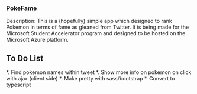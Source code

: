 ### PokeFame

Description:
This is a (hopefully) simple app which designed to rank Pokemon in terms of fame as gleaned from Twitter. It is being made for
the Microsoft Student Accelerator program and designed to be hosted on the Microsoft Azure platform.

## To Do List
*. Find pokemon names within tweet
*. Show more info on pokemon on click with ajax (client side)
*. Make pretty with sass/bootstrap
*. Convert to typescript
